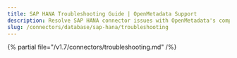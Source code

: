 ```yaml
---
title: SAP HANA Troubleshooting Guide | OpenMetadata Support
description: Resolve SAP HANA connector issues with OpenMetadata's comprehensive troubleshooting guide. Fix connection errors, authentication problems, and metadata ...
slug: /connectors/database/sap-hana/troubleshooting
---
```


{% partial file="/v1.7/connectors/troubleshooting.md" /%}
